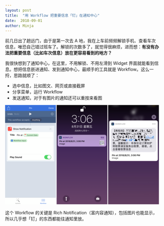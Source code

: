 ```yaml
---
layout: post
title:  "用 Workflow 把重要信息「钉」在通知中心"
date:  2018-09-01
author: Minja
---
```


前几日出了趟远门，由于是第一次去 A 地，我在上车前频频解锁手机、查看车次信息，唯恐自己错过班车了。解锁的次数多了，就觉得很麻烦，进而想：**有没有办法把重要信息（比如车次信息）放在更容易看到的地方？**

我很快想到了通知中心，在这里，不用解锁、不用左滑到 Widget 界面就能看到信息。想把信息嵌进通知、发到通知中心，最顺手的工具就是 Workflow。这么一捋，思路就顺了：

- 选中信息，比如图文、网页或直接截屏
- 分享菜单，运行 Workflow
- 发送通知，对于有图片的通知还可以重按来看图

![title](2018-09-01-Image-3.PNG)

这个 Workflow 的关键是 Rich Notification（富内容通知），包括图片也能显示，所以几乎想「钉」的东西都能往通知里放。
